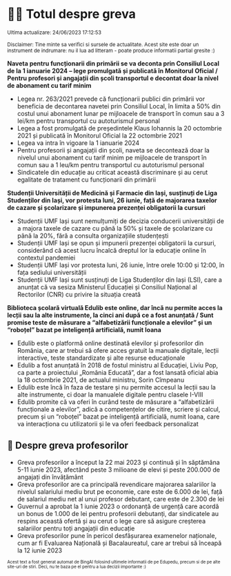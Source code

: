# 👩‍🏫 Totul despre greva
<sub>Ultima actualizare: 24/06/2023 17:12:53</sub>

<sub>Disclaimer: Tine minte sa verifici si sursele de actualitate. Acest site este doar un instrument de indrumare: nu il lua ad litteram - poate produce informatii partial gresite :)</sub>

**Naveta pentru funcționarii din primării se va deconta prin Consiliul Local de la 1 ianuarie 2024 – lege promulgată și publicată în Monitorul Oficial / Pentru profesori și angajații din școli transportul e decontat doar la nivel de abonament cu tarif minim**

- Legea nr. 263/2021 prevede că funcționarii publici din primării vor beneficia de decontarea navetei prin Consiliul Local, în limita a 50% din costul unui abonament lunar pe mijloacele de transport în comun sau a 3 lei/km pentru transportul cu autoturismul personal
- Legea a fost promulgată de președintele Klaus Iohannis la 20 octombrie 2021 și publicată în Monitorul Oficial la 22 octombrie 2021
- Legea va intra în vigoare la 1 ianuarie 2024
- Pentru profesorii și angajații din școli, naveta se decontează doar la nivelul unui abonament cu tarif minim pe mijloacele de transport în comun sau a 1 leu/km pentru transportul cu autoturismul personal
- Sindicatele din educație au criticat această discriminare și au cerut egalitate de tratament cu funcționarii din primării

**Studenții Universității de Medicină și Farmacie din Iași, susținuți de Liga Studenților din Iași, vor protesta luni, 26 iunie, față de majorarea taxelor de cazare și școlarizare și impunerea prezenței obligatorii la cursuri**

- Studenții UMF Iași sunt nemulțumiți de decizia conducerii universității de a majora taxele de cazare cu până la 50% și taxele de școlarizare cu până la 20%, fără a consulta organizațiile studențești
- Studenții UMF Iași se opun și impunerii prezenței obligatorii la cursuri, considerând că acest lucru încalcă dreptul lor la educație online în contextul pandemiei
- Studenții UMF Iași vor protesta luni, 26 iunie, între orele 10:00 și 12:00, în fața sediului universității
- Studenții UMF Iași sunt susținuți de Liga Studenților din Iași (LSI), care a anunțat că va sesiza Ministerul Educației și Consiliul Național al Rectorilor (CNR) cu privire la situația creată

**Biblioteca școlară virtuală Edulib este online, dar încă nu permite acces la lecții sau la alte instrumente, la cinci ani după ce a fost anunțată / Sunt promise teste de măsurare a “alfabetizării funcționale a elevilor” și un “roboțel” bazat pe inteligență artificială, numit Ioana**

- Edulib este o platformă online destinată elevilor și profesorilor din România, care ar trebui să ofere acces gratuit la manuale digitale, lecții interactive, teste standardizate și alte resurse educaționale
- Edulib a fost anunțată în 2018 de fostul ministru al Educației, Liviu Pop, ca parte a proiectului „România Educată”, dar a fost lansată oficial abia la 18 octombrie 2021, de actualul ministru, Sorin Cîmpeanu
- Edulib este încă în faza de testare și nu permite accesul la lecții sau la alte instrumente, ci doar la manualele digitale pentru clasele I-VIII
- Edulib promite că va oferi în curând teste de măsurare a “alfabetizării funcționale a elevilor”, adică a competențelor de citire, scriere și calcul, precum și un “roboțel” bazat pe inteligență artificială, numit Ioana, care va interacționa cu utilizatorii și le va oferi feedback personalizat

## 🏫 Despre greva profesorilor

- Greva profesorilor a început la 22 mai 2023 și continuă și în săptămâna 5-11 iunie 2023, afectând peste 3 milioane de elevi și peste 200.000 de angajați din învățământ
- Greva profesorilor are ca principală revendicare majorarea salariilor la nivelul salariului mediu brut pe economie, care este de 6.000 de lei, față de salariul mediu net al unui profesor debutant, care este de 2.300 de lei
- Guvernul a aprobat la 1 iunie 2023 o ordonanță de urgență care acordă un bonus de 1.000 de lei pentru profesorii debutanți, dar sindicatele au respins această ofertă și au cerut o lege care să asigure creșterea salariilor pentru toți angajații din educație
- Greva profesorilor pune în pericol desfășurarea examenelor naționale, cum ar fi Evaluarea Națională și Bacalaureatul, care ar trebui să înceapă la 12 iunie 2023


<sub><sub>Acest text a fost generat automat de BingAI folosind ultimele informatii de pe Edupedu, precum si de pe alte site-uri de stiri. Deci, nu te baza pe el pentru a lua decizii importante :)</sub></sub>